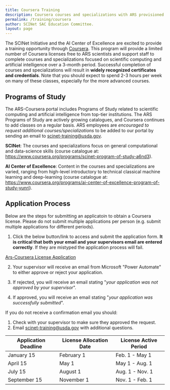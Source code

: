 ```yaml
---
title: Coursera Training
description: Coursera courses and specializations with ARS provisioned licenses
permalink: /training/coursera
author: SCINet SAC Education Committee.
layout: page
---
```


The SCINet Initiative and the AI Center of Excellence are excited to provide a training opportunity through [Coursera](https://www.coursera.org/). This program will provide a limited number of Coursera licenses free to ARS scientists and support staff to complete courses and specializations focused on scientific computing and artificial intelligence over a 3-month period. Successful completion of courses and specializations will result in **widely recognized certificates and credentials**. Note that you should expect to spend 2-3 hours per week on many of these classes, especially for the more advanced courses.

## Programs of Study

The ARS-Coursera portal includes Programs of Study related to scientific computing and artificial intelligence from top-tier institutions. The ARS Programs of Study are actively growing catalogues, and Coursera continues to add classes on a regular basis. ARS employees are *encouraged to request additional courses/specializations* to be added to our portal by sending an email to scinet-training@usda.gov.

**SCINet**: The courses and specializations focus on general computational and data-science skills (course catalogue at: https://www.coursera.org/programs/scinet-program-of-study-a6nd3).

**AI Center of Excellence**: Content in the courses and specializations are varied, ranging from high-level introductory to technical classical machine learning and deep-learning (course catalogue at: https://www.coursera.org/programs/ai-center-of-excellence-program-of-study-yunri).

## Application Process

Below are the steps for submitting an applicatoin to obtain a Coursera license. Please do not submit multiple applications per person (e.g. submit multiple applications for different periods).

  1. Click the below button/link to access and submit the application form. **It is critical that both your email and your supervisors email are entered correctly**. If they are mistyped the application process will fail.

  <a href="https://forms.office.com/Pages/ResponsePage.aspx?id=5zZb7e4BvE6GfuA8-g1Gl37NLyOJUxpIsYVlLYOL1ABUMEQ1SUJORVJPNk1EVlNRSFRLUjhHR1BGVS4u" class="usa-button">Ars-Coursera License Application</a>
  
  2. Your supervisor will receive an email from Microsoft "Power Automate" to either approve or reject your application.
    
  3. If rejected, you will receive an email stating "*your application was not approved by your supervisor*".

  4. If approved, you will receive an email stating "*your application was successfully submitted*".

If you do not receive a confirmation email you should:
  1. Check with your supervisor to make sure they approved the request.
  1. Email scinet-training@usda.gov with additional questions. 

| Application Deadline | License Allocation Date | License Active Period |
|----------------------|-------------------------|-----------------------|
|January 15            |February 1               |Feb. 1 - May 1         |
|April 15              |May 1                    |May 1 - Aug. 1         |
|July 15               |August 1                 |Aug. 1 - Nov. 1        |
|September 15          |November 1               |Nov. 1 - Feb. 1        |
